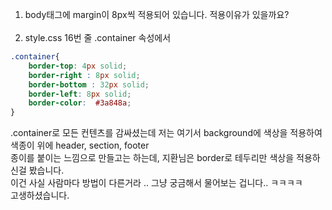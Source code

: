 1. body태그에 margin이 8px씩 적용되어 있습니다. 적용이유가 있을까요?  
&nbsp;  
2. style.css 16번 줄 .container 속성에서
```css
.container{
    border-top: 4px solid;
    border-right : 8px solid;
    border-bottom : 32px solid;
    border-left: 8px solid;
    border-color:  #3a848a;
}
```
.container로 모든 컨텐츠를 감싸셨는데 저는 여기서 background에 색상을 적용하여 색종이 위에 header, section, footer  
종이를 붙이는 느낌으로 만들고는 하는데, 지환님은 border로 테두리만 색상을 적용하신걸 봤습니다.  
이건 사실 사람마다 방법이 다른거라 .. 그냥 궁금해서 물어보는 겁니다.. ㅋㅋㅋㅋ  
고생하셨습니다.
